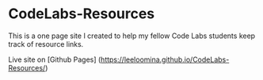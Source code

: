 # CodeLabs-Resources
This is a one page site I created to help my fellow Code Labs students keep track of resource links.

Live site on [Github Pages] (https://leeloomina.github.io/CodeLabs-Resources/)
